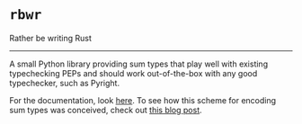 # `rbwr`

Rather be writing Rust

---

A small Python library providing sum types that play well with existing
typechecking PEPs and should work out-of-the-box with any good typechecker,
such as Pyright.

For the documentation, look [here][docs]. To see how this scheme for encoding
sum types was conceived, check out [this blog post][blog_post].

[docs]: https://charles.gitlab-pages.computer.surgery/rbwr/
[blog_post]: https://charles.gitlab-pages.computer.surgery/blog/python-has-sum-types.html
